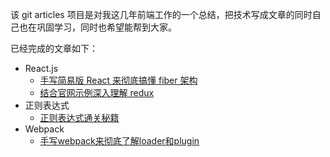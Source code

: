 该 git articles 项目是对我这几年前端工作的一个总结，把技术写成文章的同时自己也在巩固学习，同时也希望能帮到大家。

已经完成的文章如下：

-   React.js
    -   [手写简易版 React 来彻底搞懂 fiber 架构](https://github.com/applekj/frontend-knowledge/tree/master/articles/React/React-fiber/README.md)
    -   [结合官网示例深入理解 redux](https://github.com/applekj/frontend-knowledge/blob/master/articles/React/redux-learn/README.md)
-   正则表达式
    -   [正则表达式通关秘籍](https://github.com/applekj/frontend-knowledge/tree/master/articles/Regexp/regexp-esoterica/README.md)
-   Webpack
    -   [手写webpack来彻底了解loader和plugin](https://github.com/applekj/frontend-knowledge/blob/master/articles/Webpack/README.md)